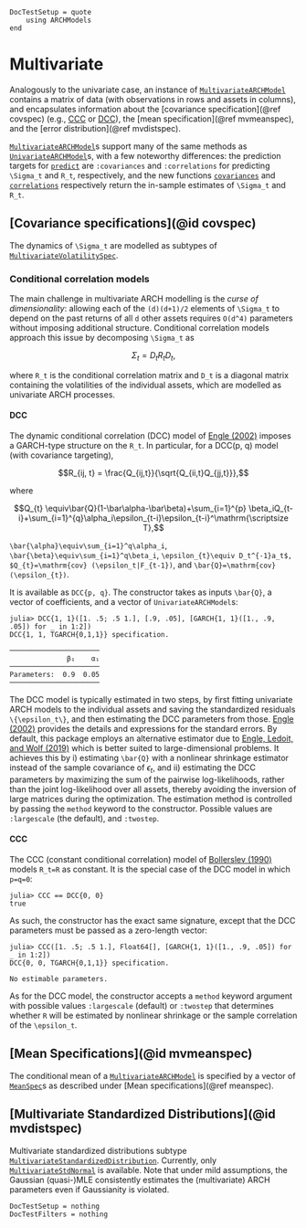 ```@meta
DocTestSetup = quote
    using ARCHModels    
end
```
# Multivariate
Analogously to the univariate case, an instance of [`MultivariateARCHModel`](@ref) contains a matrix of data (with observations in rows and assets in columns), and encapsulates information about the [covariance specification](@ref covspec) (e.g., [CCC](@ref) or [DCC](@ref)), the [mean specification](@ref mvmeanspec), and the [error distribution](@ref mvdistspec).

[`MultivariateARCHModel`](@ref)s support many of the same methods as [`UnivariateARCHModel`](@ref)s, with a few noteworthy differences: the prediction targets for [`predict`](@ref) are `:covariances` and `:correlations` for predicting ``\Sigma_t`` and ``R_t``, respectively, and the new functions [`covariances`](@ref) and [`correlations`](@ref) respectively return the in-sample estimates of ``\Sigma_t`` and ``R_t``.

## [Covariance specifications](@id covspec)
The dynamics of ``\Sigma_t``  are modelled as subtypes of [`MultivariateVolatilitySpec`](@ref).
### Conditional correlation models
The main challenge in multivariate ARCH modelling is the _curse of dimensionality_: allowing each of the ``(d)(d+1)/2`` elements of ``\Sigma_t`` to depend on the past returns of all ``d`` other assets requires ``O(d^4)`` parameters without imposing additional structure. Conditional correlation models approach this issue by decomposing
``\Sigma_t`` as
```math
\Sigma_t=D_t R_t D_t,
```
where ``R_t`` is the conditional correlation matrix and ``D_t`` is a diagonal matrix containing the volatilities of the individual assets, which are modelled as univariate ARCH processes.

#### DCC
The dynamic conditional correlation (DCC) model of [Engle (2002)](https://doi.org/10.1198/073500102288618487) imposes a GARCH-type structure on the ``R_t``. In particular, for a DCC(p, q) model (with covariance targeting),

```math
R_{ij, t} = \frac{Q_{ij,t}}{\sqrt{Q_{ii,t}Q_{jj,t}}},
```
where
```math
Q_{t} \equiv\bar{Q}(1-\bar\alpha-\bar\beta)+\sum_{i=1}^{p} \beta_iQ_{t-i}+\sum_{i=1}^{q}\alpha_i\epsilon_{t-i}\epsilon_{t-i}^\mathrm{\scriptsize T},
```
``\bar{\alpha}\equiv\sum_{i=1}^q\alpha_i``, ``\bar{\beta}\equiv\sum_{i=1}^q\beta_i``, ``\epsilon_{t}\equiv D_t^{-1}a_t$, $Q_{t}=\mathrm{cov}
(\epsilon_t|F_{t-1})``, and ``\bar{Q}=\mathrm{cov}(\epsilon_{t})``.

It is available as `DCC{p, q}`. The constructor takes as inputs ``\bar{Q}``, a vector of coefficients, and a vector of `UnivariateARCHModel`s:

```jldoctest
julia> DCC{1, 1}([1. .5; .5 1.], [.9, .05], [GARCH{1, 1}([1., .9, .05]) for _ in 1:2])
DCC{1, 1, TGARCH{0,1,1}} specification.

──────────────────────
              β₁    α₁
──────────────────────
Parameters:  0.9  0.05
──────────────────────
```

The DCC model is typically estimated in two steps, by first fitting univariate ARCH models to the individual assets and saving the standardized residuals ``\{\epsilon_t\}``, and then estimating the DCC parameters from those. [Engle (2002)](https://doi.org/10.1198/073500102288618487) provides the details and expressions for the standard errors. By default, this package employs an alternative estimator due to [Engle, Ledoit, and Wolf (2019)](https://doi.org/10.1080/07350015.2017.1345683) which is better suited to large-dimensional problems. It achieves this by i) estimating ``\bar{Q}`` with a nonlinear shrinkage estimator instead of the sample covariance of $\epsilon_t$, and ii) estimating the DCC parameters by maximizing the sum of the pairwise log-likelihoods, rather than the joint log-likelihood over all assets, thereby avoiding the inversion of large matrices during the optimization. The estimation method is controlled by passing the `method` keyword to the constructor. Possible values are `:largescale` (the default), and `:twostep`.

#### CCC
The CCC (constant conditional correlation) model of [Bollerslev (1990)](https://doi.org/10.2307/2109358) models ``R_t=R`` as constant. It is the special case of the DCC model in which ``p=q=0``:

```jldoctest
julia> CCC == DCC{0, 0}
true
```
As such, the constructor has the exact same signature, except that the DCC parameters must be passed as a zero-length vector:

```jldoctest
julia> CCC([1. .5; .5 1.], Float64[], [GARCH{1, 1}([1., .9, .05]) for _ in 1:2])
DCC{0, 0, TGARCH{0,1,1}} specification.

No estimable parameters.
```

As for the DCC model, the constructor accepts a `method` keyword argument with possible values `:largescale` (default) or `:twostep` that determines whether ``R`` will be estimated by nonlinear shrinkage or the sample correlation of the ``\epsilon_t``.

## [Mean Specifications](@id mvmeanspec)
 The conditional mean of a [`MultivariateARCHModel`](@ref) is specified by a vector of [`MeanSpec`](@ref)s as described under [Mean specifications](@ref meanspec).

## [Multivariate Standardized Distributions](@id mvdistspec)
Multivariate standardized distributions subtype [`MultivariateStandardizedDistribution`](@ref). Currently, only [`MultivariateStdNormal`](@ref) is available. Note that under mild assumptions, the Gaussian (quasi-)MLE consistently estimates the (multivariate) ARCH parameters even if Gaussianity is violated.

```@meta
DocTestSetup = nothing
DocTestFilters = nothing
```
